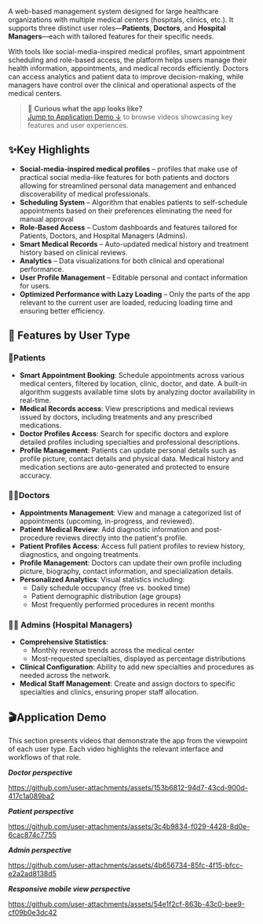 
A web-based management system designed for large healthcare organizations with multiple medical centers (hospitals, clinics, etc.). It supports three distinct user roles—**Patients**, **Doctors**, and **Hospital Managers**—each with tailored features for their specific needs.

With tools like social-media-inspired medical profiles, smart appointment scheduling and role-based access, the platform helps users manage their health information, appointments, and medical records efficiently. Doctors can access analytics and patient data to improve decision-making, while managers have control over the clinical and operational aspects of the medical centers.

> 🎯 **Curious what the app looks like?**  
[Jump to Application Demo ↓](#application-demo) to browse videos showcasing key features and user experiences.


## ✨**Key Highlights**

- **Social-media-inspired medical profiles** – profiles that make use of practical social media-like features for both patients and doctors allowing for streamlined personal data management and enhanced discoverability of medical professionals.
- **Scheduling System** – Algorithm that enables patients to self-schedule appointments based on their preferences eliminating the need for manual approval
- **Role-Based Access** – Custom dashboards and features tailored for Patients, Doctors, and Hospital Managers (Admins).
- **Smart Medical Records** – Auto-updated medical history and treatment history based on clinical reviews.
- **Analytics** – Data visualizations for both clinical and operational performance.
- **User Profile Management** – Editable personal and contact information for users.
- **Optimized Performance with Lazy Loading** – Only the parts of the app relevant to the current user are loaded, reducing loading time and ensuring better efficiency.

## 🚀 **Features by User Type**

### 👲**Patients**

- **Smart Appointment Booking**: Schedule appointments across various medical centers, filtered by location, clinic, doctor, and date. A built-in algorithm suggests available time slots by analyzing doctor availability in real-time.
- **Medical Records access**: View prescriptions and medical reviews issued by doctors, including treatments and any prescribed medications.
- **Doctor Profiles Access**: Search for specific doctors and explore detailed profiles including specialties and professional descriptions.
- **Profile Management**: Patients can update personal details such as profile picture, contact details and physical data. Medical history and medication sections are auto-generated and protected to ensure accuracy.

### 👨‍⚕️**Doctors**

- **Appointments Management**: View and manage a categorized list of appointments (upcoming, in-progress, and reviewed).  
- **Patient Medical Review**: Add diagnostic information and post-procedure reviews directly into the patient's profile.
- **Patient Profiles Access**: Access full patient profiles to review history, diagnostics, and ongoing treatments.
- **Profile Management**: Doctors can update their own profile including picture, biography, contact information, and specialization details.
- **Personalized Analytics**: Visual statistics including:
    - Daily schedule occupancy (free vs. booked time)
    - Patient demographic distribution (age groups)
    - Most frequently performed procedures in recent months

### 🧑‍💼 **Admins (Hospital Managers)**

- **Comprehensive Statistics**:
	- Monthly revenue trends across the medical center
	- Most-requested specialties, displayed as percentage distributions
- **Clinical Configuration**: Ability to add new specialties and procedures as needed across the network.
- **Medical Staff Management**: Create and assign doctors to specific specialties and clinics, ensuring proper staff allocation.

## 🎬Application Demo
This section presents videos that demonstrate the app from the viewpoint of each user type. Each video highlights the relevant interface and workflows of that role.

***Doctor perspective***



https://github.com/user-attachments/assets/153b6812-94d7-43cd-900d-417c1a089ba2



***Patient perspective***



https://github.com/user-attachments/assets/3c4b9834-f029-4428-8d0e-6cac874c7755



***Admin perspective***



https://github.com/user-attachments/assets/4b656734-85fc-4f15-bfcc-e2a2ad8138d5



***Responsive mobile view perspective***



https://github.com/user-attachments/assets/54e1f2cf-863b-43c0-bee9-cf09b0e3dc42


